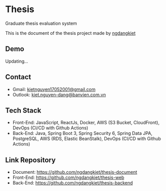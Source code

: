 <h1>Thesis</h1>
<p>Graduate thesis evaluation system</p>
<p>This is the document of the thesis project made by <a href="https://github.com/ngdangkiet">ngdangkiet</a></p>
<h2>Demo</h2>
<p>Updating... </p>
<h2>Contact</h2>
<ul>
  <li>Gmail: <a href="kietnguyen17052001@gmail.com.vn">kietnguyen17052001@gmail.com</a></li>
  <li>Outlook: <a href="kiet.nguyen-dang@banvien.com.vn">kiet.nguyen-dang@banvien.com.vn</a></li>
</ul>
<h2>Tech Stack</h2>
<ul>
  <li>Front-End: JavaScript, ReactJs, Docker, AWS (S3 Bucket, CloudFront), DevOps (CI/CD with Github Actions)</li>
  <li>Back-End: Java, Spring Boot 3, Spring Security 6, Spring Data JPA, PostgreSQL, AWS (RDS, Elastic BeanStalk), DevOps (CI/CD with Github Actions)</li>
</ul>
<h2>Link Repository</h2>
<ul>
  <li>Document: <a href="https://github.com/ngdangkiet/thesis-document">https://github.com/ngdangkiet/thesis-document</a></li>
  <li>Front-End: <a href="https://github.com/ngdangkiet/thesis-web">https://github.com/ngdangkiet/thesis-web</a></li>
  <li>Back-End: <a href="https://github.com/ngdangkiet/thesis-backend">https://github.com/ngdangkiet/thesis-backend</a></li>
</ul>
